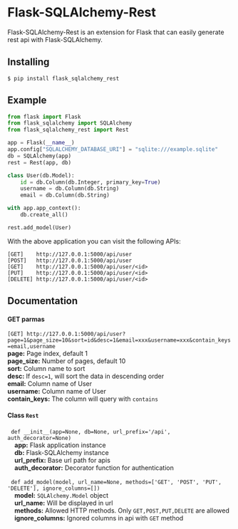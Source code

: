 Flask-SQLAlchemy-Rest
================

Flask-SQLAlchemy-Rest is an extension for Flask that can easily generate rest api with Flask-SQLAlchemy.

## Installing
```
$ pip install flask_sqlalchemy_rest
```

## Example
```python
from flask import Flask
from flask_sqlalchemy import SQLAlchemy
from flask_sqlalchemy_rest import Rest

app = Flask(__name__)
app.config["SQLALCHEMY_DATABASE_URI"] = "sqlite:///example.sqlite"
db = SQLAlchemy(app)
rest = Rest(app, db)

class User(db.Model):
    id = db.Column(db.Integer, primary_key=True)
    username = db.Column(db.String)
    email = db.Column(db.String)

with app.app_context():
    db.create_all()

rest.add_model(User)
```

With the above application you can visit the following APIs:
```
[GET]    http://127.0.0.1:5000/api/user
[POST]   http://127.0.0.1:5000/api/user
[GET]    http://127.0.0.1:5000/api/user/<id>
[PUT]    http://127.0.0.1:5000/api/user/<id>
[DELETE] http://127.0.0.1:5000/api/user/<id>
```

## Documentation 


#### GET parmas 
`[GET] http://127.0.0.1:5000/api/user?page=1&page_size=10&sort=id&desc=1&email=xxx&username=xxx&contain_keys=email,username`  
**page:** Page index, default 1   
**page_size:** Number of pages, default 10   
**sort:** Column name to sort  
**desc:** If `desc=1`, will sort the data in descending order   
**email:** Column name of User   
**username:** Column name of User   
**contain_keys:** The column will query with `contains`     

#### Class `Rest`
&nbsp;&nbsp;```def __init__(app=None, db=None, url_prefix='/api', auth_decorator=None)```    
&nbsp;&nbsp;&nbsp;&nbsp;**app:** Flask application instance  
&nbsp;&nbsp;&nbsp;&nbsp;**db:**  Flask-SQLAlchemy instance   
&nbsp;&nbsp;&nbsp;&nbsp;**url_prefix:** Base url path for apis   
&nbsp;&nbsp;&nbsp;&nbsp;**auth_decorator:** Decorator function for authentication

&nbsp;&nbsp;```def add_model(model, url_name=None, methods=['GET', 'POST', 'PUT', 'DELETE'], ignore_columns=[])```   
&nbsp;&nbsp;&nbsp;&nbsp;**model:** `SQLAlchemy.Model` object  
&nbsp;&nbsp;&nbsp;&nbsp;**url_name:** Will be displayed in url    
&nbsp;&nbsp;&nbsp;&nbsp;**methods:** Allowed HTTP methods. Only `GET,POST,PUT,DELETE` are allowed    
&nbsp;&nbsp;&nbsp;&nbsp;**ignore_columns:** Ignored columns in api with `GET` method    

